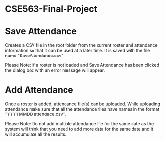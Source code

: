 # CSE563-Final-Project

# Save Attendance

Creates a CSV file in the root folder from the current roster and attendance information so that it can be used at a later time. It is saved with the file name "SaveAttendance.csv"

Please Note: If a roster is not loaded and Save Attendance has been clicked the dialog box with an error message will appear.


# Add Attendance

Once a roster is added, attendance file(s) can be uploaded. While uploading attendance make sure that all the attendance files have names in the format "YYYYMMDD attendace.csv".

Please Note: Do not add multiple attendance file for the same date as the system will think that you need to add more data for the same date and it will accumulate all the results.
